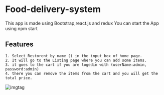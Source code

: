 
# Food-delivery-system
This app is made using Bootstrap,react.js and redux
You can start the App using npm start

## Features
```
1. Select Restorent by name () in the input box of home page.
2. It will go to the Listing page where you can add some items.
3. it goes to the cart if you are logedin with (userName:admin, password:admin)
4. there you can remove the items from the cart and you will get the total price.
```



   ![imgtag](https://i.imgur.com/a408HBN.png)
